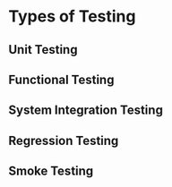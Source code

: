 # Types of Testing

## Unit Testing

## Functional Testing

## System Integration Testing

## Regression Testing

## Smoke Testing